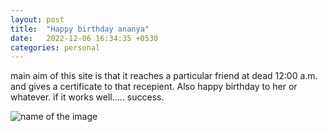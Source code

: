 ```yaml
---
layout: post
title:  "Happy birthday ananya"
date:   2022-12-06 16:34:35 +0530
categories: personal
---
```


main aim of this site is that it reaches a particular friend at dead 12:00 a.m. and gives a certificate to that recepient. Also happy birthday to her or whatever. if it works well..... success.

![name of the image]({{site.url}}/assets/img/hbdCert.jpg)